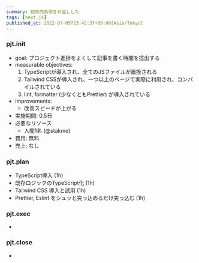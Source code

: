 ```yaml
---
summary: 技術的負債をお返しした
tags: [next.js]
published_at: 2022-07-05T23:42:37+09:00[Asia/Tokyo]
---
```


### pjt.init

- goal: プロジェクト進捗をよくして記事を書く時間を捻出する
- measurable objectives:
    1. TypeScriptが導入され、全てのJSファイルが置換される
    2. Tailwind CSSが導入され、一つ以上のページで実際に利用され、コンパイルされている
    3. lint, formatter (少なくともPrettier) が導入されている
- improvements:
    - 改善スピードが上がる
- 実施期間: 0.5日
- 必要なリソース
    - 人間1名 (@stakme)
- 費用: 無料
- 売上: なし

### pjt.plan

- TypeScript導入 (1h)
- 既存ロジックのTypeScript化 (1h)
- Tailwind CSS 導入と試用 (1h)
- Prettier, Eslint をシュッと突っ込めるだけ突っ込む (1h)

### pjt.exec

- 

### pjt.close

- 
